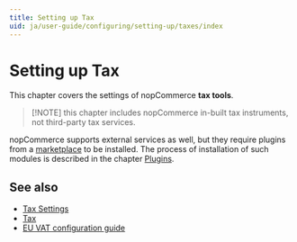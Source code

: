 ```yaml
---
title: Setting up Tax
uid: ja/user-guide/configuring/setting-up/taxes/index
---
```


# Setting up Tax

This chapter covers the settings of nopCommerce **tax tools**.

> [!NOTE] this chapter includes nopCommerce in-built tax instruments, not third-party tax services.

nopCommerce supports external services as well, but they require plugins from a [marketplace](http://www.nopcommerce.com/marketplace.aspx) to be installed. The process of installation of such modules is described in the chapter [Plugins](xref:en/developer/plugins/index).

## See also

* [Tax Settings](xref:ja/user-guide/configuring/setting-up/taxes/tax-settings)
* [Tax](xref:ja/user-guide/configuring/setting-up/taxes/tax/index)
* [EU VAT configuration guide](xref:ja/user-guide/configuring/setting-up/taxes/eu-vat)